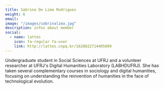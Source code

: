 ```yaml
---
title: Sabrina De Lima Rodrigues
weight: 6
email:
image: "/images/sabrinalima.jpg"
description: infos about member
social:
  - name: lattes
    icon: fa-regular fa-user
    link: http://lattes.cnpq.br/1628822714405899
---
```


Undergraduate student in Social Sciences at UFRJ and a volunteer researcher at UFRJ's Digital Humanities Laboratory (LABHDUFRJ). She has taken several complementary courses in sociology and digital humanities, focusing on understanding the reinvention of humanities in the face of technological evolution.
